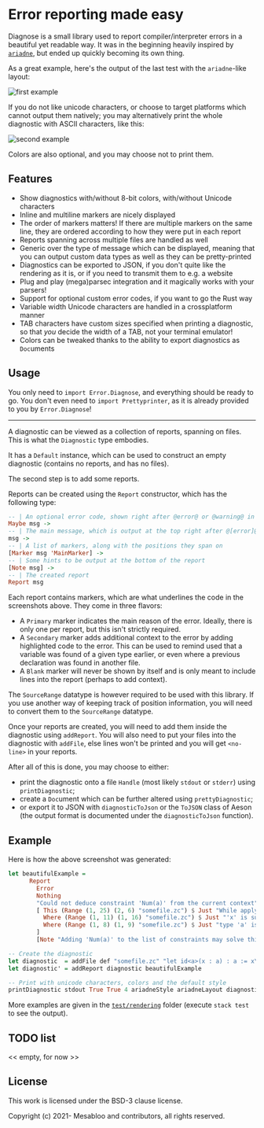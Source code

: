 # Error reporting made easy

Diagnose is a small library used to report compiler/interpreter errors in a beautiful yet readable way.
It was in the beginning heavily inspired by [`ariadne`](https://github.com/zesterer/ariadne), but ended up quickly becoming its own thing.

As a great example, here's the output of the last test with the `ariadne`-like layout:

![first example](https://raw.githubusercontent.com/Mesabloo/diagnose/c276afd9f6ae49e5a86968526a57ea1e5f420148/assets/real-world-example-unicode.png)

If you do not like unicode characters, or choose to target platforms which cannot output them natively;
you may alternatively print the whole diagnostic with ASCII characters, like this:

![second example](https://raw.githubusercontent.com/Mesabloo/diagnose/c276afd9f6ae49e5a86968526a57ea1e5f420148/assets/real-world-example-ascii.png)

Colors are also optional, and you may choose not to print them.

## Features

- Show diagnostics with/without 8-bit colors, with/without Unicode characters
- Inline and multiline markers are nicely displayed
- The order of markers matters!
  If there are multiple markers on the same line, they are ordered according to how they were put in each report
- Reports spanning across multiple files are handled as well
- Generic over the type of message which can be displayed, meaning that you can output custom data types as well as they can be pretty-printed
- Diagnostics can be exported to JSON, if you don't quite like the rendering as it is, or if you need to transmit them to e.g. a website
- Plug and play (mega)parsec integration and it magically works with your parsers!
- Support for optional custom error codes, if you want to go the Rust way
- Variable width Unicode characters are handled in a crossplatform manner
- TAB characters have custom sizes specified when printing a diagnostic, so that *you* decide the width of a TAB, not your terminal emulator!
- Colors can be tweaked thanks to the ability to export diagnostics as `Doc`uments

## Usage

You only need to `import Error.Diagnose`, and everything should be ready to go.
You don't even need to `import Prettyprinter`, as it is already provided to you by `Error.Diagnose`!

--------

A diagnostic can be viewed as a collection of reports, spanning on files.
This is what the `Diagnostic` type embodies.

It has a `Default` instance, which can be used to construct an empty diagnostic (contains no reports, and has no files).

The second step is to add some reports.

Reports can be created using the `Report` constructor, which has the following type:
```haskell
-- | An optional error code, shown right after @error@ or @warning@ in the square brackets
Maybe msg ->
-- | The main message, which is output at the top right after @[error]@ or @[warning]@
msg ->
-- | A list of markers, along with the positions they span on
[Marker msg 'MainMarker] ->
-- | Some hints to be output at the bottom of the report
[Note msg] ->
-- | The created report
Report msg
```

Each report contains markers, which are what underlines the code in the screenshots above.
They come in three flavors:
- A `Primary` marker indicates the main reason of the error.
  Ideally, there is only one per report, but this isn't strictly required.
- A `Secondary` marker adds additional context to the error by adding highlighted code to the error.
  This can be used to remind used that a variable was found of a given type earlier, or even where a previous declaration was found in another file.
- A `Blank` marker will never be shown by itself and is only meant to include lines into the report (perhaps to add context).

The `SourceRange` datatype is however required to be used with this library.
If you use another way of keeping track of position information, you will need to convert them to the `SourceRange` datatype.

Once your reports are created, you will need to add them inside the diagnostic using `addReport`.
You will also need to put your files into the diagnostic with `addFile`, else lines won't be printed and you will get `<no-line>` in your reports.

After all of this is done, you may choose to either:
- print the diagnostic onto a file `Handle` (most likely `stdout` or `stderr`) using `printDiagnostic`;
- create a `Doc`ument which can be further altered using `prettyDiagnostic`;
- or export it to JSON with `diagnosticToJson` or the `ToJSON` class of Aeson (the output format is documented under the `diagnosticToJson` function).

## Example

Here is how the above screenshot was generated:
```haskell
let beautifulExample =
      Report
        Error
        Nothing
        "Could not deduce constraint 'Num(a)' from the current context"
        [ This (Range (1, 25) (2, 6) "somefile.zc") $ Just "While applying function '+'"),
          Where (Range (1, 11) (1, 16) "somefile.zc") $ Just "'x' is supposed to have type 'a'"),
          Where (Range (1, 8) (1, 9) "somefile.zc") $ Just "type 'a' is bound here without constraints")
        ]
        [Note "Adding 'Num(a)' to the list of constraints may solve this problem." Nothing]

-- Create the diagnostic
let diagnostic  = addFile def "somefile.zc" "let id<a>(x : a) : a := x\n  + 1"
let diagnostic' = addReport diagnostic beautifulExample

-- Print with unicode characters, colors and the default style
printDiagnostic stdout True True 4 ariadneStyle ariadneLayout diagnostic'
```

More examples are given in the [`test/rendering`](./test/rendering) folder (execute `stack test` to see the output).

## TODO list

<< empty, for now >>

## License

This work is licensed under the BSD-3 clause license.

Copyright (c) 2021- Mesabloo and contributors, all rights reserved.

